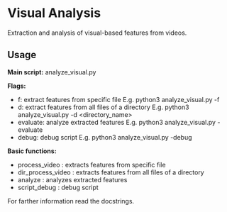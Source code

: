 # Visual Analysis

Extraction and analysis of visual-based features from videos.

## Usage

**Main script:** analyze_visual.py

**Flags:**

* f: extract features from specific file
    E.g. python3 analyze_visual.py -f <filename>
* d: extract features from all files of a directory
     E.g. python3 analyze_visual.py -d <directory_name>   
* evaluate: analyze extracted features
     E.g. python3 analyze_visual.py -evaluate   
* debug: debug script
     E.g. python3 analyze_visual.py -debug

**Basic functions:**

* process_video :  extracts features from specific file
* dir_process_video : extracts features from all files of a directory
* analyze : analyzes extracted features
* script_debug : debug script


For farther information read the docstrings.

